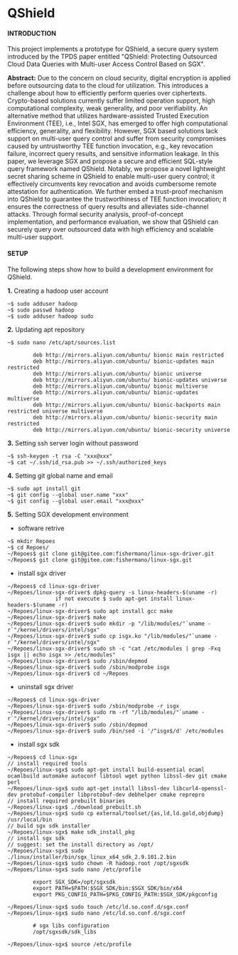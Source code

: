# QShield

#### INTRODUCTION
This project implements a prototype for QShield, a secure query system introduced by the TPDS paper entitled "QShield: Protecting Outsourced Cloud Data Queries with Multi-user Access Control Based on SGX".

**Abstract:** Due to the concern on cloud security, digital encryption is applied before outsourcing data to the cloud for utilization. This introduces a challenge about how to efficiently perform queries over ciphertexts. Crypto-based solutions currently suffer limited operation support, high computational complexity, weak generality, and poor verifiability. An alternative method that utilizes hardware-assisted Trusted Execution Environment (TEE), i.e., Intel SGX, has emerged to offer high computational efficiency, generality, and flexibility. However, SGX based solutions lack support on multi-user query control and suffer from security compromises caused by untrustworthy TEE function invocation, e.g., key revocation failure, incorrect query results, and sensitive information leakage. In this paper, we leverage SGX and propose a secure and efficient SQL-style query framework named QShield. Notably, we propose a novel lightweight secret sharing scheme in QShield to enable multi-user query control; it effectively circumvents key revocation and avoids cumbersome remote attestation for authentication. We further embed a trust-proof mechanism into QShield to guarantee the trustworthiness of TEE function invocation; it ensures the correctness of query results and alleviates side-channel attacks. Through formal security analysis, proof-of-concept implementation, and performance evaluation, we show that QShield can securely query over outsourced data with high efficiency and scalable multi-user support.

#### SETUP
The following steps show how to build a development environment for QShield.

**1.** Creating a hadoop user account
```
~$ sudo adduser hadoop
~$ sudo passwd hadoop
~$ sudo adduser hadoop sudo
```
**2.** Updating apt repository
```
~$ sudo nano /etc/apt/sources.list

        deb http://mirrors.aliyun.com/ubuntu/ bionic main restricted
        deb http://mirrors.aliyun.com/ubuntu/ bionic-updates main restricted
        deb http://mirrors.aliyun.com/ubuntu/ bionic universe
        deb http://mirrors.aliyun.com/ubuntu/ bionic-updates universe
        deb http://mirrors.aliyun.com/ubuntu/ bionic multiverse
        deb http://mirrors.aliyun.com/ubuntu/ bionic-updates multiverse
        deb http://mirrors.aliyun.com/ubuntu/ bionic-backports main restricted universe multiverse
        deb http://mirrors.aliyun.com/ubuntu/ bionic-security main restricted
        deb http://mirrors.aliyun.com/ubuntu/ bionic-security universe
```
**3.** Setting ssh server login without password
```
~$ ssh-keygen -t rsa -C "xxx@xxx"
~$ cat ~/.ssh/id_rsa.pub >> ~/.ssh/authorized_keys
```
**4.** Setting git global name and email
```
~$ sudo apt install git
~$ git config --global user.name "xxx"
~$ git config --global user.email "xxx@xxx"
```
**5.** Setting SGX development environment
- software retrive
```
~$ mkdir Repoes
~$ cd Repoes/
~/Repoes$ git clone git@gitee.com:fishermano/linux-sgx-driver.git
~/Repoes$ git clone git@gitee.com:fishermano/linux-sgx.git
```
- install sgx driver
```
~/Repoes$ cd linux-sgx-driver
~/Repoes/linux-sgx-driver$ dpkg-query -s linux-headers-$(uname -r)
			   if not execute $ sudo apt-get install linux-headers-$(uname -r)
~/Repoes/linux-sgx-driver$ sudo apt install gcc make
~/Repoes/linux-sgx-driver$ make
~/Repoes/linux-sgx-driver$ sudo mkdir -p "/lib/modules/"`uname -r`"/kernel/drivers/intel/sgx"
~/Repoes/linux-sgx-driver$ sudo cp isgx.ko "/lib/modules/"`uname -r`"/kernel/drivers/intel/sgx"
~/Repoes/linux-sgx-driver$ sudo sh -c "cat /etc/modules | grep -Fxq isgx || echo isgx >> /etc/modules"
~/Repoes/linux-sgx-driver$ sudo /sbin/depmod
~/Repoes/linux-sgx-driver$ sudo /sbin/modprobe isgx
~/Repoes/linux-sgx-driver$ cd ~/Repoes
```
- uninstall sgx driver
```
~/Repoes$ cd linux-sgx-driver
~/Repoes/linux-sgx-driver$ sudo /sbin/modprobe -r isgx
~/Repoes/linux-sgx-driver$ sudo rm -rf "/lib/modules/"`uname -r`"/kernel/drivers/intel/sgx"
~/Repoes/linux-sgx-driver$ sudo /sbin/depmod
~/Repoes/linux-sgx-driver$ sudo /bin/sed -i '/^isgx$/d' /etc/modules
```
- install sgx sdk
```
~/Repoes$ cd linux-sgx
// install required tools
~/Repoes/linux-sgx$ sudo apt-get install build-essential ocaml ocamlbuild automake autoconf libtool wget python libssl-dev git cmake perl
~/Repoes/linux-sgx$ sudo apt-get install libssl-dev libcurl4-openssl-dev protobuf-compiler libprotobuf-dev debhelper cmake reprepro
// install required prebuilt binaries
~/Repoes/linux-sgx$ ./download_prebuilt.sh
~/Repoes/linux-sgx$ sudo cp external/toolset/{as,ld,ld.gold,objdump} /usr/local/bin
// build sgx sdk installer
~/Repoes/linux-sgx$ make sdk_install_pkg
// install sgx sdk
// suggest: set the install directory as /opt/
~/Repoes/linux-sgx$ sudo ./linux/installer/bin/sgx_linux_x64_sdk_2.9.101.2.bin
~/Repoes/linux-sgx$ sudo chown -R hadoop.root /opt/sgxsdk
~/Repoes/linux-sgx$ sudo nano /etc/profile

        export SGX_SDK=/opt/sgxsdk
        export PATH=$PATH:$SGX_SDK/bin:$SGX_SDK/bin/x64
        export PKG_CONFIG_PATH=$PKG_CONFIG_PATH:$SGX_SDK/pkgconfig

~/Repoes/linux-sgx$ sudo touch /etc/ld.so.conf.d/sgx.conf
~/Repoes/linux-sgx$ sudo nano /etc/ld.so.conf.d/sgx.conf

        # sgx libs configuration
        /opt/sgxsdk/sdk_libs

~/Repoes/linux-sgx$ source /etc/profile
```

